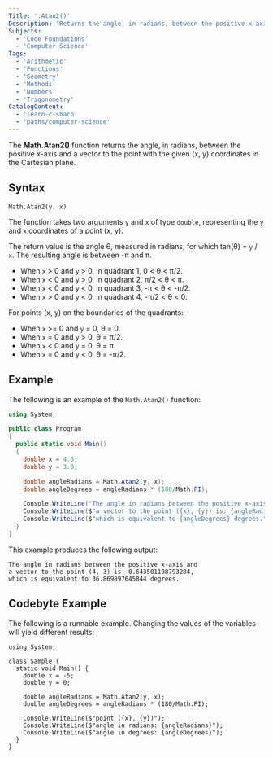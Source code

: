 ```yaml
---
Title: '.Atan2()'
Description: 'Returns the angle, in radians, between the positive x-axis and the vector to point (x, y).'
Subjects:
  - 'Code Foundations'
  - 'Computer Science'
Tags:
  - 'Arithmetic'
  - 'Functions'
  - 'Geometry'
  - 'Methods'
  - 'Numbers'
  - 'Trigonometry'
CatalogContent:
  - 'learn-c-sharp'
  - 'paths/computer-science'
---
```


The **Math.Atan2()** function returns the angle, in radians, between the positive x-axis and a vector to the point with the given (x, y) coordinates in the Cartesian plane.

## Syntax

```pseudo
Math.Atan2(y, x)
```

The function takes two arguments `y` and `x` of type `double`, representing the `y` and `x` coordinates of a point (x, y).

The return value is the angle θ, measured in radians, for which tan(θ) = `y` / `x`. The resulting angle is between -π and π.

- When `x` > 0 and `y` > 0, in quadrant 1, 0 < θ < π/2.
- When `x` < 0 and `y` > 0, in quadrant 2, π/2 < θ < π.
- When `x` < 0 and `y` < 0, in quadrant 3, -π < θ < -π/2.
- When `x` > 0 and `y` < 0, in quadrant 4, -π/2 < θ < 0.

For points (x, y) on the boundaries of the quadrants:

- When `x` >= 0 and `y` = 0, θ = 0.
- When `x` = 0 and `y` > 0, θ = π/2.
- When `x` < 0 and `y` = 0, θ = π.
- When `x` = 0 and `y` < 0, θ = -π/2.

## Example

The following is an example of the `Math.Atan2()` function:

```cs
using System;

public class Program
{
  public static void Main()
  {
    double x = 4.0;
    double y = 3.0;

    double angleRadians = Math.Atan2(y, x);
    double angleDegrees = angleRadians * (180/Math.PI);

    Console.WriteLine("The angle in radians between the positive x-axis and");
    Console.WriteLine($"a vector to the point ({x}, {y}) is: {angleRadians},");
    Console.WriteLine($"which is equivalent to {angleDegrees} degrees.");
  }
}
```

This example produces the following output:

```
The angle in radians between the positive x-axis and
a vector to the point (4, 3) is: 0.643501108793284,
which is equivalent to 36.869897645844 degrees.
```

## Codebyte Example

The following is a runnable example. Changing the values of the variables will yield different results:

```codebyte/csharp
using System;

class Sample {
  static void Main() {
    double x = -5;
    double y = 0;

    double angleRadians = Math.Atan2(y, x);
    double angleDegrees = angleRadians * (180/Math.PI);

    Console.WriteLine($"point ({x}, {y})");
    Console.WriteLine($"angle in radians: {angleRadians}");
    Console.WriteLine($"angle in degrees: {angleDegrees}");
  }
}
```
